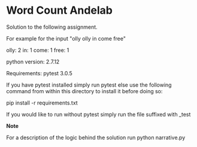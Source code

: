 # Word Count Andelab

Solution to the following assignment.

For example for the input "olly olly in come free"

olly: 2
in: 1
come: 1
free: 1

python version: 2.7.12

Requirements: pytest 3.0.5

If you have pytest installed simply run pytest else use the following command from within this directory to install it before doing so:

pip install -r requirements.txt

If you would like to run without pytest simply run the file suffixed with _test

**Note**

For a description of the logic behind the solution run python narrative.py